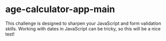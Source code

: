 # age-calculator-app-main
This challenge is designed to sharpen your JavaScript and form validation skills. Working with dates in JavaScript can be tricky, so this will be a nice test!
